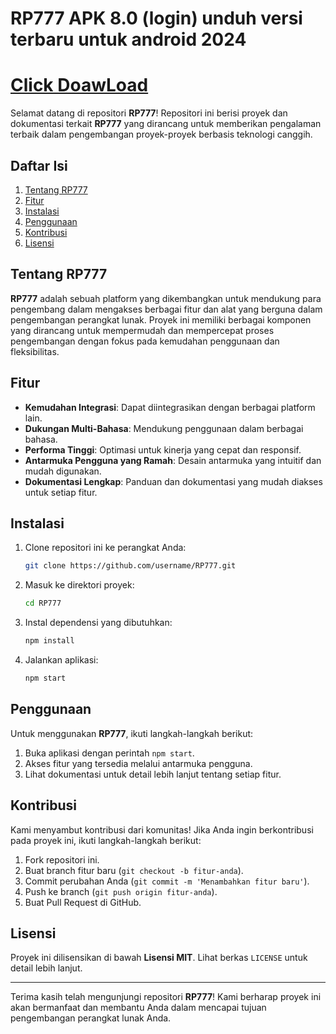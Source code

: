 # RP777 APK 8.0 (login) unduh versi terbaru untuk android 2024

 # [Click DoawLoad](https://apktodo.net/rp777-slot/#google_vignette)

Selamat datang di repositori **RP777**! Repositori ini berisi proyek dan dokumentasi terkait **RP777** yang dirancang untuk memberikan pengalaman terbaik dalam pengembangan proyek-proyek berbasis teknologi canggih.

## Daftar Isi
1. [Tentang RP777](#tentang-rp777)
2. [Fitur](#fitur)
3. [Instalasi](#instalasi)
4. [Penggunaan](#penggunaan)
5. [Kontribusi](#kontribusi)
6. [Lisensi](#lisensi)

## Tentang RP777

**RP777** adalah sebuah platform yang dikembangkan untuk mendukung para pengembang dalam mengakses berbagai fitur dan alat yang berguna dalam pengembangan perangkat lunak. Proyek ini memiliki berbagai komponen yang dirancang untuk mempermudah dan mempercepat proses pengembangan dengan fokus pada kemudahan penggunaan dan fleksibilitas.

## Fitur

- **Kemudahan Integrasi**: Dapat diintegrasikan dengan berbagai platform lain.
- **Dukungan Multi-Bahasa**: Mendukung penggunaan dalam berbagai bahasa.
- **Performa Tinggi**: Optimasi untuk kinerja yang cepat dan responsif.
- **Antarmuka Pengguna yang Ramah**: Desain antarmuka yang intuitif dan mudah digunakan.
- **Dokumentasi Lengkap**: Panduan dan dokumentasi yang mudah diakses untuk setiap fitur.

## Instalasi

1. Clone repositori ini ke perangkat Anda:
    ```bash
    git clone https://github.com/username/RP777.git
    ```

2. Masuk ke direktori proyek:
    ```bash
    cd RP777
    ```

3. Instal dependensi yang dibutuhkan:
    ```bash
    npm install
    ```

4. Jalankan aplikasi:
    ```bash
    npm start
    ```

## Penggunaan

Untuk menggunakan **RP777**, ikuti langkah-langkah berikut:

1. Buka aplikasi dengan perintah `npm start`.
2. Akses fitur yang tersedia melalui antarmuka pengguna.
3. Lihat dokumentasi untuk detail lebih lanjut tentang setiap fitur.

## Kontribusi

Kami menyambut kontribusi dari komunitas! Jika Anda ingin berkontribusi pada proyek ini, ikuti langkah-langkah berikut:

1. Fork repositori ini.
2. Buat branch fitur baru (`git checkout -b fitur-anda`).
3. Commit perubahan Anda (`git commit -m 'Menambahkan fitur baru'`).
4. Push ke branch (`git push origin fitur-anda`).
5. Buat Pull Request di GitHub.

## Lisensi

Proyek ini dilisensikan di bawah **Lisensi MIT**. Lihat berkas `LICENSE` untuk detail lebih lanjut.

---

Terima kasih telah mengunjungi repositori **RP777**! Kami berharap proyek ini akan bermanfaat dan membantu Anda dalam mencapai tujuan pengembangan perangkat lunak Anda.
